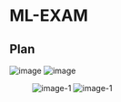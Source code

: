 # ML-EXAM
## Plan
![image]()
![image]()
<figure class="half">
    <img src="https://user-images.githubusercontent.com/25631641/50551635-fa0d3580-0cbe-11e9-96f1-7e84e3820a20.png" alt="image-1" style="display: inline-block">
    <img src="https://user-images.githubusercontent.com/25631641/50551637-fed1e980-0cbe-11e9-96ff-114b7499a734.png"alt="image-1" style="display: inline-block">

</figure>
